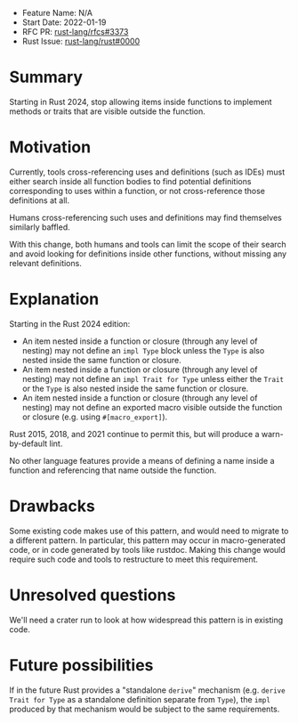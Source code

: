 - Feature Name: N/A
- Start Date: 2022-01-19
- RFC PR: [rust-lang/rfcs#3373](https://github.com/rust-lang/rfcs/pull/3373)
- Rust Issue: [rust-lang/rust#0000](https://github.com/rust-lang/rust/issues/0000)

# Summary
[summary]: #summary

Starting in Rust 2024, stop allowing items inside functions to implement
methods or traits that are visible outside the function.

# Motivation
[motivation]: #motivation

Currently, tools cross-referencing uses and definitions (such as IDEs) must
either search inside all function bodies to find potential definitions
corresponding to uses within a function, or not cross-reference those
definitions at all.

Humans cross-referencing such uses and definitions may find themselves
similarly baffled.

With this change, both humans and tools can limit the scope of their search and
avoid looking for definitions inside other functions, without missing any
relevant definitions.

# Explanation
[explanation]: #explanation

Starting in the Rust 2024 edition:
- An item nested inside a function or closure (through any level of nesting)
  may not define an `impl Type` block unless the `Type` is also nested inside
  the same function or closure.
- An item nested inside a function or closure (through any level of nesting)
  may not define an `impl Trait for Type` unless either the `Trait` or the
  `Type` is also nested inside the same function or closure.
- An item nested inside a function or closure (through any level of nesting)
  may not define an exported macro visible outside the function or closure
  (e.g. using `#[macro_export]`).

Rust 2015, 2018, and 2021 continue to permit this, but will produce a
warn-by-default lint.

No other language features provide a means of defining a name inside a function
and referencing that name outside the function.

# Drawbacks
[drawbacks]: #drawbacks

Some existing code makes use of this pattern, and would need to migrate to a
different pattern. In particular, this pattern may occur in macro-generated
code, or in code generated by tools like rustdoc. Making this change would
require such code and tools to restructure to meet this requirement.

# Unresolved questions
[unresolved-questions]: #unresolved-questions

We'll need a crater run to look at how widespread this pattern is in existing
code.

# Future possibilities
[future-possibilities]: #future-possibilities

If in the future Rust provides a "standalone `derive`" mechanism (e.g. `derive
Trait for Type` as a standalone definition separate from `Type`), the `impl`
produced by that mechanism would be subject to the same requirements.
